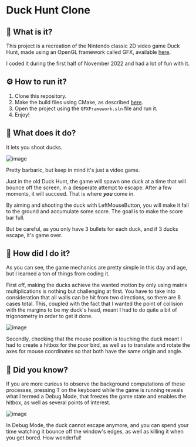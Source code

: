 # Duck Hunt Clone

## 🦆 What is it?

This project is a recreation of the Nintendo classic 2D video game Duck Hunt, made using an OpenGL framework called GFX, available [here](https://github.com/UPB-Graphics/gfx-framework).

I coded it during the first half of November 2022 and had a lot of fun with it.

## ⚙️ How to run it?

1.  Clone this repository.
2.  Make the build files using CMake, as described [here](https://github.com/UPB-Graphics/gfx-framework).
3.  Open the project using the `GFXFramework.sln` file and run it.
4.  Enjoy!

## 🔫 What does it do?

It lets you shoot ducks.

![image](https://user-images.githubusercontent.com/74200913/227503147-d01fd2c8-efe2-4b41-bb94-bb72e23b9171.png)

Pretty barbaric, but keep in mind it's just a video game.

Just in the old Duck Hunt, the game will spawn one duck at a time that will bounce off the screen, in a desperate attempt to escape. After a few moments, it will succeed. That is where ***you*** come in.

By aiming and shooting the duck with LeftMouseButton, you will make it fall to the ground and accumulate some score. The goal is to make the score bar full.

But be careful, as you only have 3 bullets for each duck, and if 3 ducks escape, it's game over.

## 📐 How did I do it?

As you can see, the game mechanics are pretty simple in this day and age, but I learned a ton of things from coding it.

First off, making the ducks achieve the wanted motion by only using matrix multiplications is nothing but challenging at first. You have to take into consideration that all walls can be hit from two directions, so there are 8 cases total. This, coupled with the fact that I wanted the point of collision with the margins to be my duck's head, meant I had to do quite a bit of trigonometry in order to get it done.

![image](https://user-images.githubusercontent.com/74200913/227503863-9cdffc8c-be43-4abc-896e-8ae64e26e12b.png)

Secondly, checking that the mouse position is touching the duck meant I had to create a hitbox for the poor bird, as well as to translate and rotate the axes for mouse coordinates so that both have the same origin and angle.

## 🤔 Did you know?

If you are more curious to observe the background computations of these processes, pressing T on the keyboard while the game is running reveals what I termed a Debug Mode, that freezes the game state and enables the hitbox, as well as several points of interest.

![image](https://user-images.githubusercontent.com/74200913/227504082-c70099b6-8fcb-47e1-9b25-09d8c6de01c4.png)

In Debug Mode, the duck cannot escape anymore, and you can spend your time watching it bounce off the window's edges, as well as killing it when you get bored. How wonderful!
